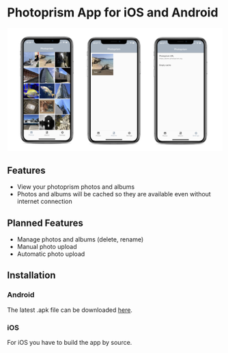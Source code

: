 # Photoprism App for iOS and Android

![alt text](assets/iphone_photo.png "iPhone App Photos View")

## Features
- View your photoprism photos and albums
- Photos and albums will be cached so they are available even without internet connection

## Planned Features
- Manage photos and albums (delete, rename)
- Manual photo upload
- Automatic photo upload

## Installation
### Android
The latest .apk file can be downloaded [here](https://github.com/photoprism/photoprism-mobile/releases/latest/download/photoprism.apk).

### iOS
For iOS you have to build the app by source.
